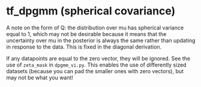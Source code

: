 # tf_dpgmm (spherical covariance)
A note on the form of Q: the distribution over mu has spherical variance equal to 1, which may not be desirable because it means that the uncertainty over mu in the posterior is always the same rather than updating in response to the data. This is fixed in the diagonal derivation.

If any datapoints are equal to the zero vector, they will be ignored. See the use of ```zeta_mask``` in ```dpgmm_vi.py```. This enables the use of differently sized datasets (because you can pad the smaller ones with zero vectors), but may not be what you want!